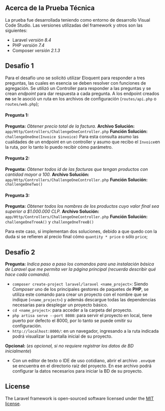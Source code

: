 ## Acerca de la Prueba Técnica

La prueba fue desarrollada teniendo como entorno de desarrollo Visual Code Studio. Las versiones utilizadas del framework y otros son las siguientes:

- Laravel *versión* *8.4*
- PHP *versión* *7.4*
- Composer *versión* *2.1.3*

## Desafío 1

Para el desafío uno se solicitó utilizar Eloquent para responder a tres preguntas, las cuales en esencia se deben resolver con funciones de agregación. Se utilizó un Controller para responder a las preguntas y se crean *endpoint* para dar respuesta a cada pregunta. A los endpoint creados **no** se le asoció un ruta en los archivos de configuración (`routes/api.php` o `routes/web.php`);

#### Pregunta 1:
**Pregunta:** *Obtener precio total de la factura.*
**Archivo Solución:** `app/Http/Controllers/ChallengeOneController.php`
**Función Solución:** `challengeOneOne(Invoice $invoice)`
Para esta consulta asumo las cualidades de un endpoint en un controller y asumo que recibo el `Invoice`en la ruta, por lo tanto lo puedo recibir cómo parámetro.

#### Pregunta 2:
**Pregunta:** *Obtener todos id de las facturas que tengan productos con cantidad mayor a 100.*
**Archivo Solución:** `app/Http/Controllers/ChallengeOneController.php`
**Función Solución:** `challengeOneTwo()`

#### Pregunta 3:
**Pregunta:** *Obtener todos los nombres de los productos cuyo valor final sea superior a $1.000.000 CLP.*
**Archivo Solución:** `app/Http/Controllers/ChallengeOneController.php`
**Función Solución:** `challengeOneTreeA()` y `challengeOneTreeB()`

Para este caso, si implementan dos soluciones, debido a que quedo con la duda si se refieren al precio final cómo `quantity * price` o sólo `price`;

## Desafío 2
**Pregunta:** *Indica paso a paso los comandos para una instalación básica de Laravel que me permita ver la página principal (recuerda describir qué hace cada comando).*

- `composer create-project laravel/laravel <name_project>`: Siendo *Composer* uno de los principales gestores de paquetes de **PHP**, se utiliza este comando para crear un proyecto con el nombre que se indique (`<name_project>`) y además descargue todas las dependencias necesarias para desplegar un proyecto básico.
- `cd <name_project>`: para acceder a la carpeta del proyecto.
- `php artisa serve --port 8080`: para servir el proyecto en local, tiene puerto por defecto el 8000, por lo tanto se puede omitir su configuración.
- `http://localhost:8000/`: en un navegador, ingresando a la ruta indicada podrá visualizar la pantalla inicial de su proyecto.

**Opcional:** (*es opcional, si no requiere registrar los datos de BD inicialmente*)
- Con un editor de texto o IDE de uso cotidiano, abrir el archivo `.env`que se encuentra en el directorio raiz del proyecto. En ese archivo podrá configurar la datos necesarios para iniciar la BD de su proyecto.

## License

The Laravel framework is open-sourced software licensed under the [MIT license](https://opensource.org/licenses/MIT).
